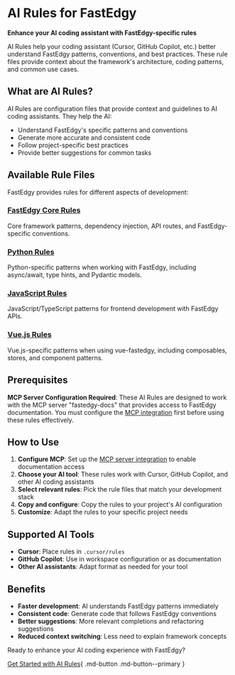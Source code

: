 # AI Rules for FastEdgy

**Enhance your AI coding assistant with FastEdgy-specific rules**

AI Rules help your coding assistant (Cursor, GitHub Copilot, etc.) better understand FastEdgy patterns, conventions, and best practices. These rule files provide context about the framework's architecture, coding patterns, and common use cases.

## What are AI Rules?

AI Rules are configuration files that provide context and guidelines to AI coding assistants. They help the AI:

- Understand FastEdgy's specific patterns and conventions
- Generate more accurate and consistent code
- Follow project-specific best practices
- Provide better suggestions for common tasks

## Available Rule Files

FastEdgy provides rules for different aspects of development:

### **[FastEdgy Core Rules](ai-rules/fastedgy.md)**
Core framework patterns, dependency injection, API routes, and FastEdgy-specific conventions.

### **[Python Rules](ai-rules/python.md)**
Python-specific patterns when working with FastEdgy, including async/await, type hints, and Pydantic models.

### **[JavaScript Rules](ai-rules/javascript.md)**
JavaScript/TypeScript patterns for frontend development with FastEdgy APIs.

### **[Vue.js Rules](ai-rules/vue.md)**
Vue.js-specific patterns when using vue-fastedgy, including composables, stores, and component patterns.

## Prerequisites

**MCP Server Configuration Required**: These AI Rules are designed to work with the MCP server "fastedgy-docs" that provides access to FastEdgy documentation. You must configure the [MCP integration](mcp.md) first before using these rules effectively.

## How to Use

1. **Configure MCP**: Set up the [MCP server integration](mcp.md) to enable documentation access
2. **Choose your AI tool**: These rules work with Cursor, GitHub Copilot, and other AI coding assistants
3. **Select relevant rules**: Pick the rule files that match your development stack
4. **Copy and configure**: Copy the rules to your project's AI configuration
5. **Customize**: Adapt the rules to your specific project needs

## Supported AI Tools

- **Cursor**: Place rules in `.cursor/rules`
- **GitHub Copilot**: Use in workspace configuration or as documentation
- **Other AI assistants**: Adapt format as needed for your tool

## Benefits

- **Faster development**: AI understands FastEdgy patterns immediately
- **Consistent code**: Generate code that follows FastEdgy conventions
- **Better suggestions**: More relevant completions and refactoring suggestions
- **Reduced context switching**: Less need to explain framework concepts

Ready to enhance your AI coding experience with FastEdgy?

[Get Started with AI Rules](ai-rules/fastedgy.md){ .md-button .md-button--primary }
